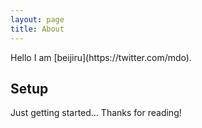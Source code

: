 ```yaml
---
layout: page
title: About
---
```


<p class="message">
Hello I am [beijiru](https://twitter.com/mdo).
</p>


## Setup

Just getting started...
Thanks for reading!
